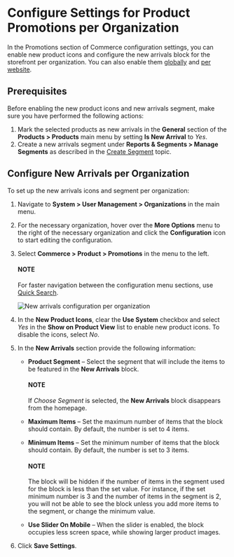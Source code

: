 <a id="sys-users-organization-commerce-products-new-arrivals"></a>

<a id="sys-commerce-product-new-arrivals-block-organization"></a>

# Configure Settings for Product Promotions per Organization

In the Promotions section of Commerce configuration settings, you can enable new product icons and configure the new arrivals block for the storefront per organization. You can also enable them [globally](../../../../../configuration/commerce/product/global-promotions.md#configuration-guide-commerce-configuration-promotions) and [per website](../../../../../websites/web-configuration/commerce/product/website-new-arrivals.md#sys-websites-commerce-products-new-arrivals).

## Prerequisites

Before enabling the new product icons and new arrivals segment, make sure you have performed the following actions:

1. Mark the selected products as new arrivals in the **General** section of the **Products > Products** main menu by setting **Is New Arrival** to *Yes*.
2. Create a new arrivals segment under **Reports & Segments > Manage Segments** as described in the [Create Segment](../../../../../../reports-segments/segments.md#user-guide-business-intelligence-create-segments) topic.

## Configure New Arrivals per Organization

To set up the new arrivals icons and segment per organization:

1. Navigate to **System > User Management > Organizations** in the main menu.
2. For the necessary organization, hover over the <i class="fa fa-ellipsis-h fa-lg" aria-hidden="true"></i> **More Options** menu to the right of the necessary organization and click the <i class="fas fa-cog" aria-hidden="true"></i> **Configuration** icon to start editing the configuration.
3. Select **Commerce > Product > Promotions** in the menu to the left.

   #### NOTE
   For faster navigation between the configuration menu sections, use [Quick Search](../../../../../configuration/quick-search.md#user-guide-system-configuration-quick-search).

   ![New arrivals configuration per organization](user/img/system/user_management/org_configuration/products/NewArrivalsBlockOrg.png)
4. In the **New Product Icons**, clear the **Use System** checkbox and select *Yes* in the **Show on Product View** list to enable new product icons. To disable the icons, select *No*.
5. In the **New Arrivals** section provide the following information:
   * **Product Segment** – Select the segment that will include the items to be featured in the **New Arrivals** block.

     #### NOTE
     If *Choose Segment* is selected, the **New Arrivals** block disappears from the homepage.
   * **Maximum Items** – Set the maximum number of items that the block should contain. By default, the number is set to 4 items.
   * **Minimum Items** – Set the minimum number of items that the block should contain. By default, the number is set to 3 items.

     #### NOTE
     The block will be hidden if the number of items in the segment used for the block is less than the set value. For instance, if the set minimum number is 3 and the number of items in the segment is 2, you will not be able to see the block unless you add more items to the segment, or change the minimum value.
   * **Use Slider On Mobile** – When the slider is enabled, the block occupies less screen space, while showing larger product images.
6. Click **Save Settings**.

<!-- fa-bars = fa-navicon -->
<!-- Ic Tiles is used as Set As Default in saved views, and as tiles in display layout options -->
<!-- IcPencil refers to Rename in Commerce and Inline Editing in CRM -->
<!-- Check mark in the square. -->
<!-- SortDesc is also used as drop-down arrow -->
